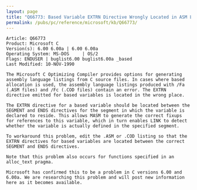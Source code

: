 ```yaml
---
layout: page
title: "Q66773: Based Variable EXTRN Directive Wrongly Located in ASM Listing"
permalink: /pubs/pc/reference/microsoft/kb/Q66773/
---
```


	Article: Q66773
	Product: Microsoft C
	Version(s): 6.00 6.00a | 6.00 6.00a
	Operating System: MS-DOS     | OS/2
	Flags: ENDUSER | buglist6.00 buglist6.00a _based
	Last Modified: 10-NOV-1990
	
	The Microsoft C Optimizing Compiler provides options for generating
	assembly language listings from C source files. In cases where based
	allocation is used, the assembly language listings produced with /Fa
	(.ASM files) and /Fc (.COD files) contain an error. The EXTRN
	directive emitted for based variables is located in the wrong place.
	
	The EXTRN directive for a based variable should be located between the
	SEGMENT and ENDS directives for the segment in which the variable is
	declared to reside. This allows MASM to generate the correct fixups
	for references to this variable, which in turn enables LINK to detect
	whether the variable is actually defined in the specified segment.
	
	To workaround this problem, edit the .ASM or .COD listing so that the
	EXTRN directives for based variables are located between the correct
	SEGMENT and ENDS directives.
	
	Note that this problem also occurs for functions specified in an
	alloc_text pragma.
	
	Microsoft has confirmed this to be a problem in C versions 6.00 and
	6.00a. We are researching this problem and will post new information
	here as it becomes available.
